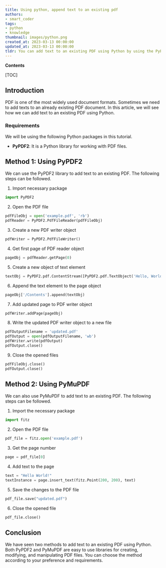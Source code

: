 ```yaml
---
title: Using python, append text to an existing pdf
authors:
- smart_coder
tags:
- python
- knowledge
thumbnail: images/python.png
created_at: 2023-03-13 00:00:00
updated_at: 2023-03-13 00:00:00
tldr: You can add text to an existing PDF using Python by using the PyPDF2 library.
---
```


**Contents**

[TOC]

## Introduction
PDF is one of the most widely used document formats. Sometimes we need to add texts to an already existing PDF document. In this article, we will see how we can add text to an existing PDF using Python.

### Requirements
We will be using the following Python packages in this tutorial.
* **PyPDF2**: It is a Python library for working with PDF files.

## Method 1: Using PyPDF2

We can use the PyPDF2 library to add text to an existing PDF. The following steps can be followed.

1. Import necessary package
```python
import PyPDF2
```

2. Open the PDF file
```python
pdfFileObj = open('example.pdf', 'rb')
pdfReader = PyPDF2.PdfFileReader(pdfFileObj)
```

3. Create a new PDF writer object
```python
pdfWriter = PyPDF2.PdfFileWriter()
```

4. Get first page of PDF reader object
```python
pageObj = pdfReader.getPage(0)
```

5. Create a new object of text element
```python
textObj = PyPDF2.pdf.ContentStream([PyPDF2.pdf.TextObject('Hello, World!').encode('utf-8')])
```

6. Append the text element to the page object
```python
pageObj['/Contents'].append(textObj)
```

7. Add updated page to PDF writer object
```python
pdfWriter.addPage(pageObj)
```

8. Write the updated PDF writer object to a new file
```python
pdfOutputFilename = 'updated.pdf'
pdfOutput = open(pdfOutputFilename, 'wb')
pdfWriter.write(pdfOutput)
pdfOutput.close()
```

9. Close the opened files
```python
pdfFileObj.close()
pdfOutput.close()
```

## Method 2: Using PyMuPDF
We can also use PyMuPDF to add text to an existing PDF. The following steps can be followed.

1. Import the necessary package
```python
import fitz
```

2. Open the PDF file
```python
pdf_file = fitz.open('example.pdf')
```

3. Get the page number
```python
page = pdf_file[0]
```

4. Add text to the page
```python
text = "Hello World!"
textInstance = page.insert_text(fitz.Point(200, 200), text)
```

5. Save the changes to the PDF file
```python
pdf_file.save("updated.pdf")
```

6. Close the opened file
```python
pdf_file.close()
```

## Conclusion
We have seen two methods to add text to an existing PDF using Python. Both PyPDF2 and PyMuPDF are easy to use libraries for creating, modifying, and manipulating PDF files. You can choose the method according to your preference and requirements.
